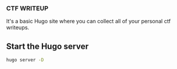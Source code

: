 ### CTF WRITEUP
It's a basic Hugo site where you can collect all of your personal ctf writeups.

## Start the Hugo server
```sh
hugo server -D
```